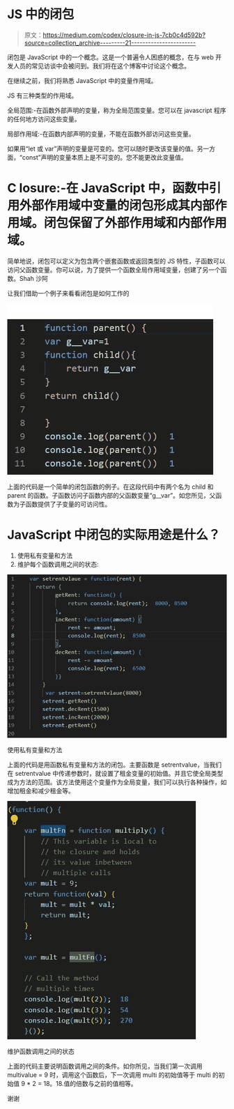 # JS 中的闭包

> 原文：<https://medium.com/codex/closure-in-js-7cb0c4d592b?source=collection_archive---------21----------------------->

闭包是 JavaScript 中的一个概念。这是一个普遍令人困惑的概念，在与 web 开发人员的常见访谈中会被问到。我们将在这个博客中讨论这个概念。

在继续之前，我们将熟悉 JavaScript 中的变量作用域。

JS 有三种类型的作用域。

全局范围:-在函数外部声明的变量，称为全局范围变量。您可以在 javascript 程序的任何地方访问这些变量。

局部作用域:-在函数内部声明的变量，不能在函数外部访问这些变量。

如果用“let 或 var”声明的变量是可变的。您可以随时更改该变量的值。另一方面，“const”声明的变量本质上是不可变的。您不能更改此变量值。

# C losure:-在 JavaScript 中，函数中引用外部作用域中变量的闭包形成其内部作用域。闭包保留了外部作用域和内部作用域。

简单地说，闭包可以定义为包含两个嵌套函数或返回类型的 JS 特性，子函数可以访问父函数变量。你可以说，为了提供一个函数全局作用域变量，创建了另一个函数。Shah 沙阿

让我们借助一个例子来看看闭包是如何工作的

![](img/316c3ee8e033f456d0a45f31a35915c3.png)

上面的代码是一个简单的闭包函数的例子。在这段代码中有两个名为 child 和 parent 的函数。子函数访问子函数内部的父函数变量“g__var”。如您所见，父函数为子函数提供了子变量的可访问性。

# JavaScript 中闭包的实际用途是什么？

1.  使用私有变量和方法
2.  维护每个函数调用之间的状态:

![](img/1814f2325c1b1199a314ca23ea12c708.png)

使用私有变量和方法

上面的代码是用函数私有变量和方法的闭包。主要函数是 setrentvalue，当我们在 setrentvalue 中传递参数时，就设置了租金变量的初始值。并且它使全局类型成为方法的范围。该方法使用这个变量作为全局变量，我们可以执行各种操作，如增加租金和减少租金等。

![](img/132cb6aa0a4bff8eb9ca9f5a5e84ffa0.png)

维护函数调用之间的状态

上面的代码主要说明函数调用之间的条件。如你所见，当我们第一次调用 multivalue = 9 时，调用这个函数后，下一次调用 multi 的初始值等于 multi 的初始值 9 * 2 = 18。18.值的倍数与之前的值相等。

谢谢